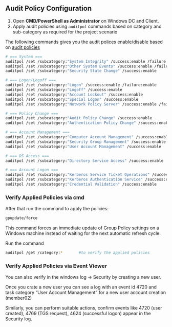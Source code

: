 ## Audit Policy Configuration

1. Open **CMD/PowerShell as Administrator** on Windows DC and Client.  
2. Apply audit policies using `auditpol` commands based on category and sub-category as required for the project scenario

The following commands gives you the audit polices enable/disable based on [audit policies](../config/gpo/audit_policies.txt)

```bash
# === System ===
auditpol /set /subcategory:"System Integrity" /success:enable /failure:enable
auditpol /set /subcategory:"Other System Events" /success:enable /failure:enable
auditpol /set /subcategory:"Security State Change" /success:enable

# === Logon/Logoff ===
auditpol /set /subcategory:"Logon" /success:enable /failure:enable
auditpol /set /subcategory:"Logoff" /success:enable
auditpol /set /subcategory:"Account Lockout" /success:enable
auditpol /set /subcategory:"Special Logon" /success:enable
auditpol /set /subcategory:"Network Policy Server" /success:enable /failure:enable

# === Policy Change ===
auditpol /set /subcategory:"Audit Policy Change" /success:enable
auditpol /set /subcategory:"Authentication Policy Change" /success:enable

# === Account Management ===
auditpol /set /subcategory:"Computer Account Management" /success:enable
auditpol /set /subcategory:"Security Group Management" /success:enable
auditpol /set /subcategory:"User Account Management" /success:enable

# === DS Access ===
auditpol /set /subcategory:"Directory Service Access" /success:enable

# === Account Logon ===
auditpol /set /subcategory:"Kerberos Service Ticket Operations" /success:enable /failure:enable
auditpol /set /subcategory:"Kerberos Authentication Service" /success:enable
auditpol /set /subcategory:"Credential Validation" /success:enable
```
### Verify Applied Policies via cmd

After that run the command to apply the policies:
```bash
gpupdate/force
```
This command forces an immediate update of Group Policy settings on a Windows machine instead of waiting for the next automatic refresh cycle.

Run the command
```bash
auditpol /get /category:*       #to verify the applied policies
```

### Verify Applied Policies via Event Viewer
You can also verify in the windows log -> Security by creating a new user. 

Once you crate a new user you can see a log with an event id 4720 and task category “User Account Management” for a new user account creation (member02)

Similarly, you can perform suitable actions, confirm events like 4720 (user created), 4769 (TGS request), 4624 (successful logon) appear in the Security log.
